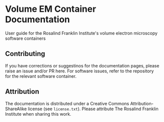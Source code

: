 # Volume EM Container Documentation
User guide for the Rosalind Franklin Institute's volume electron microscopy software containers

## Contributing
If you have corrections or suggestinos for the documentation pages, please raise an issue and/or PR here.
For software issues, refer to the repository for the relevant software container.

## Attribution
The documentation is distributed under a Creative Commons Attribution-ShareAlike license (see `license.txt`).
Please attribute The Rosalind Franklin Institute when sharing this work.
